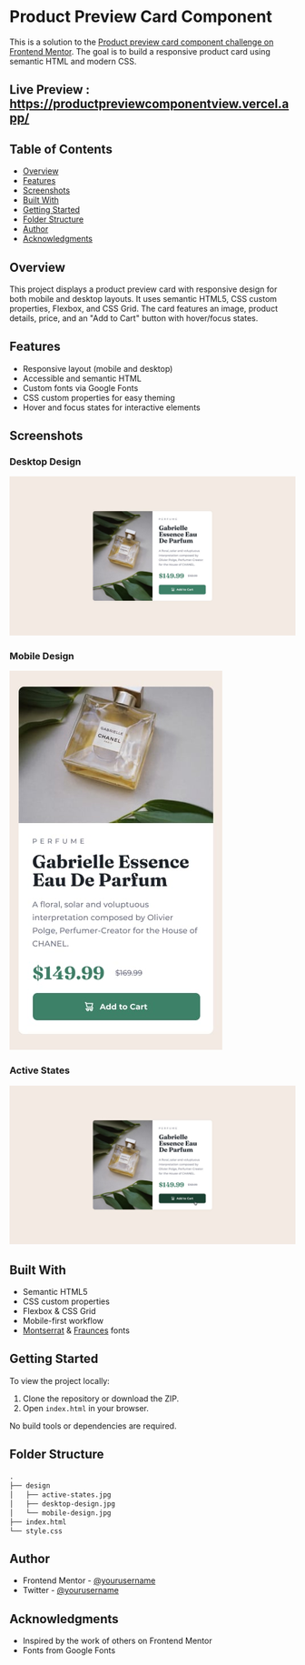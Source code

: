 # Product Preview Card Component

This is a solution to the [Product preview card component challenge on Frontend Mentor](https://www.frontendmentor.io/challenges/product-preview-card-component-GO7UmttRfa). The goal is to build a responsive product card using semantic HTML and modern CSS.


## Live Preview : https://productpreviewcomponentview.vercel.app/

## Table of Contents

- [Overview](#overview)
- [Features](#features)
- [Screenshots](#screenshots)
- [Built With](#built-with)
- [Getting Started](#getting-started)
- [Folder Structure](#folder-structure)
- [Author](#author)
- [Acknowledgments](#acknowledgments)

## Overview

This project displays a product preview card with responsive design for both mobile and desktop layouts. It uses semantic HTML5, CSS custom properties, Flexbox, and CSS Grid. The card features an image, product details, price, and an "Add to Cart" button with hover/focus states.

## Features

- Responsive layout (mobile and desktop)
- Accessible and semantic HTML
- Custom fonts via Google Fonts
- CSS custom properties for easy theming
- Hover and focus states for interactive elements

## Screenshots

### Desktop Design

![Desktop Design](design/desktop-design.jpg)

### Mobile Design

![Mobile Design](design/mobile-design.jpg)

### Active States

![Active States](design/active-states.jpg)

## Built With

- Semantic HTML5
- CSS custom properties
- Flexbox & CSS Grid
- Mobile-first workflow
- [Montserrat](https://fonts.google.com/specimen/Montserrat) & [Fraunces](https://fonts.google.com/specimen/Fraunces) fonts

## Getting Started

To view the project locally:

1. Clone the repository or download the ZIP.
2. Open `index.html` in your browser.

No build tools or dependencies are required.

## Folder Structure

```
.
├── design
│   ├── active-states.jpg
│   ├── desktop-design.jpg
│   └── mobile-design.jpg
├── index.html
└── style.css
```

## Author

- Frontend Mentor - [@yourusername](https://www.frontendmentor.io/profile/yourusername)
- Twitter - [@yourusername](https://twitter.com/yourusername)

## Acknowledgments

- Inspired by the work of others on Frontend Mentor
- Fonts from Google Fonts
